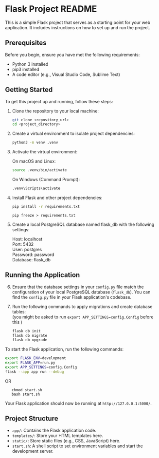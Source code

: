 # Flask Project README

This is a simple Flask project that serves as a starting point for your web application. 
It includes instructions on how to set up and run the project.

## Prerequisites

Before you begin, ensure you have met the following requirements:

- Python 3 installed
- pip3 installed
- A code editor (e.g., Visual Studio Code, Sublime Text)

## Getting Started

To get this project up and running, follow these steps:

1. Clone the repository to your local machine:

   ```bash
   git clone <repository_url>
   cd <project_directory>
   ```

2. Create a virtual environment to isolate project dependencies:

   ```bash
   python3 -m venv .venv
   ```

3. Activate the virtual environment:

   On macOS and Linux:
   ```bash
   source .venv/bin/activate
   ```

   On Windows (Command Prompt):
   ```bash
   .venv\Scripts\activate
   ```

4. Install Flask and other project dependencies:

   ```bash
   pip install -r requirements.txt
   ```

   ```pip freeze > requirements.txt```

5. Create a local PostgreSQL database named flask_db with the following settings:

   Host: localhost <br /> 
   Port: 5432 <br /> 
   User: postgres <br /> 
   Password: password <br /> 
   Database: flask_db <br /> 
## Running the Application
6. Ensure that the database settings in your `config.py` file match the configuration of your local PostgreSQL database (`flask_db`). You can find the `config.py` file in your Flask application's codebase.

7. Run the following commands to apply migrations and create database tables: <br /> 
(you might be asked to run ```export APP_SETTINGS=config.Config``` before this  )

   ```bash 
   flask db init
   flask db migrate
   flask db upgrade 
   ```

To start the Flask application, run the following commands:

```bash
export FLASK_ENV=development
export FLASK_APP=run.py
export APP_SETTINGS=config.Config  
flask --app app run --debug
```
OR
``` 
   chmod start.sh
   bash start.sh
```

Your Flask application should now be running at `http://127.0.0.1:5000/`.

## Project Structure

- `app/`: Contains the Flask application code.
- `templates/`: Store your HTML templates here.
- `static/`: Store static files (e.g., CSS, JavaScript) here.
- `start.sh`: A shell script to set environment variables and start the development server.

